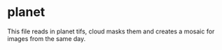 # planet

This file reads in planet tifs, cloud masks them and creates a mosaic for images from the same day. 


